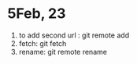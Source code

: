 # 5Feb, 23

1. to add second url : git remote add <remote> <url>
2. fetch: git fetch <remote>
3. rename: git remote rename <old remote> <new remote>
